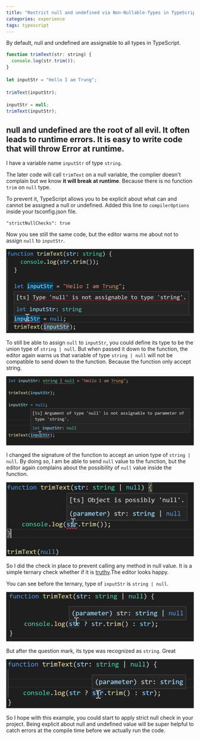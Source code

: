 ```yaml
---
title: "Restrict null and undefined via Non-Nullable-Types in TypeScript"
categories: experience
tags: typescript
---
```


By default, null and undefined are assignable to all types in TypeScript.

```javascript
function trimText(str: string) {
  console.log(str.trim());
}

let inputStr = "Hello I am Trung"; 

trimText(inputStr);

inputStr = null;
trimText(inputStr);
```

## null and undefined are the root of all evil. It often leads to runtime errors. It is easy to write code that will throw Error at runtime.

I have a variable name `inputStr` of type `string`. 

The later code will call `trimText` on a null variable, the complier doesn't complain but we know **it will break at runtime**. Because there is no function `trim` on `null` type.

To prevent it, TypeScript allows you to be explicit about what can and cannot be assigned a null or undefined. Added this line to `compilerOptions` inside your tsconfig.json file.

```
"strictNullChecks": true
```

Now you see still the same code, but the editor warns me about not to assign `null` to `inputStr`.

![Restrict null and undefined via Non-Nullable-Types in TypeScript](https://github.com/trungk18/trungk18.github.io/raw/master/img/blog/restrict-null-and-undefined-via-non-nullable-types-in-typescript-01.png)

To still be able to assign `null` to `inputStr`, you could define its type to be the union type of `string | null`. But when passed it down to the function, the editor again warns us that variable of type `string | null` will not be compatible to send down to the function. Because the function only accept string.

![Restrict null and undefined via Non-Nullable-Types in TypeScript](https://github.com/trungk18/trungk18.github.io/raw/master/img/blog/restrict-null-and-undefined-via-non-nullable-types-in-typescript-02.png)


I changed the signature of the function to accept an union type of `string | null`. By doing so, I am be able to send `null` value to the function, but the editor again complains about the possibility of `null` value inside the function.

![Restrict null and undefined via Non-Nullable-Types in TypeScript](https://github.com/trungk18/trungk18.github.io/raw/master/img/blog/restrict-null-and-undefined-via-non-nullable-types-in-typescript-03.png)

So I did the check in place to prevent calling any method in null value. It is a simple ternary check whether if it is [truthy](https://developer.mozilla.org/en-US/docs/Glossary/Truthy).The editor looks happy. 

You can see before the ternary, type of `inputStr` is `string | null`. 

![Restrict null and undefined via Non-Nullable-Types in TypeScript](https://github.com/trungk18/trungk18.github.io/raw/master/img/blog/restrict-null-and-undefined-via-non-nullable-types-in-typescript-04.png)

But after the question mark, its type was recognized as `string`. Great

![Restrict null and undefined via Non-Nullable-Types in TypeScript](https://github.com/trungk18/trungk18.github.io/raw/master/img/blog/restrict-null-and-undefined-via-non-nullable-types-in-typescript-05.png)

So I hope with this example, you could start to apply strict null check in your project. Being explicit about null and undefined value will be super helpful to catch errors at the compile time before we actually run the code.
